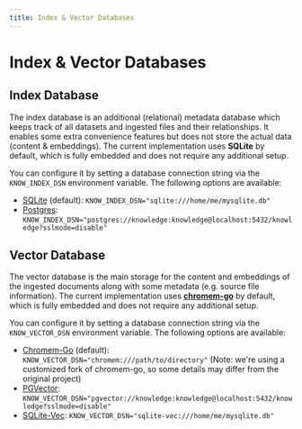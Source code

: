 ```yaml
---
title: Index & Vector Databases
---
```


# Index & Vector Databases

## Index Database

The index database is an additional (relational) metadata database which keeps track of all datasets and ingested files and their relationships.
It enables some extra convenience features but does not store the actual data (content & embeddings).
The current implementation uses **SQLite** by default, which is fully embedded and does not require any additional setup.

You can configure it by setting a database connection string via the `KNOW_INDEX_DSN` environment variable. 
The following options are available:

- [SQLite](https://www.sqlite.org/) (default): `KNOW_INDEX_DSN="sqlite:///home/me/mysqlite.db"`
- [Postgres](https://www.postgresql.org/): `KNOW_INDEX_DSN="postgres://knowledge:knowledge@localhost:5432/knowledge?sslmode=disable"`


## Vector Database

The vector database is the main storage for the content and embeddings of the ingested documents along with some metadata (e.g. source file information).
The current implementation uses [**chromem-go**](https://github.com/philippgille/chromem-go) by default, which is fully embedded and does not require any additional setup.

You can configure it by setting a database connection string via the `KNOW_VECTOR_DSN` environment variable. 
The following options are available:

- [Chromem-Go](https://github.com/philippgille/chromem-go) (default): `KNOW_VECTOR_DSN="chromem:///path/to/directory"` (Note: we're using a customized fork of chromem-go, so some details may differ from the original project)
- [PGVector](https://github.com/pgvector/pgvector): `KNOW_VECTOR_DSN="pgvector://knowledge:knowledge@localhost:5432/knowledge?sslmode=disable"`
- [SQLite-Vec](https://github.com/asg017/sqlite-vec): `KNOW_VECTOR_DSN="sqlite-vec:///home/me/mysqlite.db"`